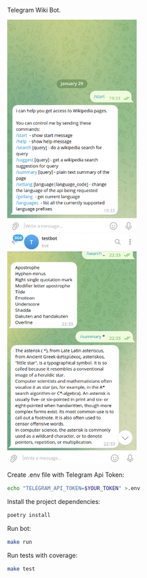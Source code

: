 Telegram Wiki Bot.


<img src="screenshots/bot-2.png" width="300">
<img src="screenshots/bot.png" width="300">

Create .env file with Telegram Api Token:
```sh
echo "TELEGRAM_API_TOKEN=$YOUR_TOKEN" >.env
```

Install the project dependencies:
```sh
poetry install
```

Run bot:
```sh
make run
```

Run tests with coverage:
```sh
make test
```
